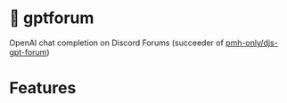 # 💬 gptforum
OpenAI chat completion on Discord Forums (succeeder of [pmh-only/djs-gpt-forum](https://github.com/pmh-only/djs-gpt-forum))

# Features

